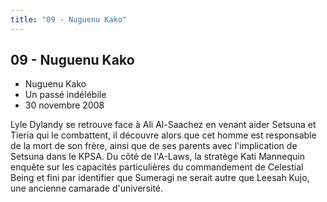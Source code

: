 ```yaml
---
title: "09 - Nuguenu Kako"
---
```


09 - Nuguenu Kako
-----------------

* Nuguenu Kako
* Un passé indélébile
* 30 novembre 2008


Lyle Dylandy se retrouve face à Ali Al-Saachez en venant aider Setsuna et Tieria qui le combattent, il découvre alors que cet homme est responsable de la mort de son frère, ainsi que de ses parents avec l'implication de Setsuna dans le KPSA. Du côté de l'A-Laws, la stratège Kati Mannequin enquête sur les capacités particulières du commandement de Celestial Being et fini par identifier que Sumeragi ne serait autre que Leesah Kujo, une ancienne camarade d'université.


